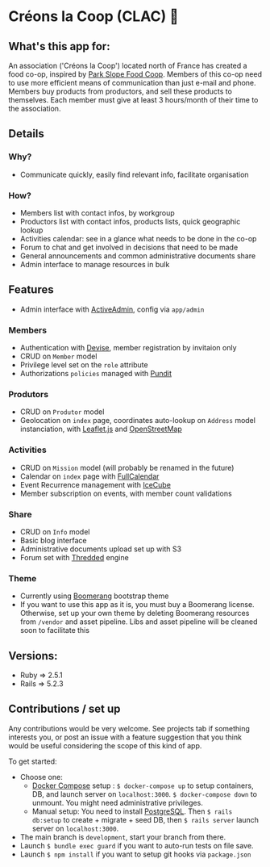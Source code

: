 # Créons la Coop (CLAC) :ear_of_rice:


## What's this app for:

An association ('Créons la Coop') located north of France has created a food co-op, inspired by [Park Slope Food Coop](https://fr.wikipedia.org/wiki/Park_Slope_Food_Coop). Members of this co-op need to use more efficient means of communication than just e-mail and phone.
Members buy products from productors, and sell these products to themselves. Each member must give at least 3 hours/month of their time to the association.


## Details

### Why?

- Communicate quickly, easily find relevant info, facilitate organisation

### How?

- Members list with contact infos, by workgroup
- Productors list with contact infos, products lists, quick geographic lookup
- Activities calendar: see in a glance what needs to be done in the co-op
- Forum to chat and get involved in decisions that need to be made
- General announcements and common administrative documents share
- Admin interface to manage resources in bulk

## Features

- Admin interface with [ActiveAdmin](https://activeadmin.info/), config via `app/admin`

### Members

- Authentication with [Devise](https://github.com/plataformatec/devise), member registration by invitaion only
- CRUD on `Member` model
- Privilege level set on the `role` attribute
- Authorizations `policies` managed with [Pundit](https://github.com/varvet/pundit)

### Produtors

- CRUD on `Produtor` model
- Geolocation on `index` page, coordinates auto-lookup on `Address` model instanciation, with [Leaflet.js](https://github.com/axyjo/leaflet-rails/) and [OpenStreetMap](https://wiki.openstreetmap.org/wiki/API_v0.6)

### Activities

- CRUD on `Mission` model (will probably be renamed in the future)
- Calendar on `index` page with [FullCalendar](https://fullcalendar.io/)
- Event Recurrence management with [IceCube](https://github.com/seejohnrun/ice_cube)
- Member subscription on events, with member count validations

### Share

- CRUD on `Info` model
- Basic blog interface
- Administrative documents upload set up with S3
- Forum set with [Thredded](https://github.com/thredded/thredded) engine

### Theme
- Currently using [Boomerang](https://themes.getbootstrap.com/product/boomerang-bootstrap-4-business-corporate-theme/) bootstrap theme
- If you want to use this app as it is, you must buy a Boomerang license. Otherwise, set up your own theme by deleting Boomerang resources from `/vendor` and asset pipeline. Libs and asset pipeline will be cleaned soon to facilitate this


## Versions:

- Ruby => 2.5.1
- Rails => 5.2.3


## Contributions / set up

Any contributions would be very welcome. See projects tab if something interests you, or post an issue with a feature suggestion that you think would be useful considering the scope of this kind of app.

To get started:
- Choose one:
  * [Docker Compose](https://docs.docker.com/compose/install/) setup : `$ docker-compose up` to setup containers, DB, and launch server on `localhost:3000`. `$ docker-compose down` to unmount. You might need administrative privileges.
  * Manual setup: You need to install [PostgreSQL](https://www.postgresql.org/). Then `$ rails db:setup` to create + migrate + seed DB, then `$ rails server` launch server on `localhost:3000`.
- The main branch is `development`, start your branch from there.
- Launch `$ bundle exec guard` if you want to auto-run tests on file save.
- Launch `$ npm install` if you want to setup git hooks via `package.json`
